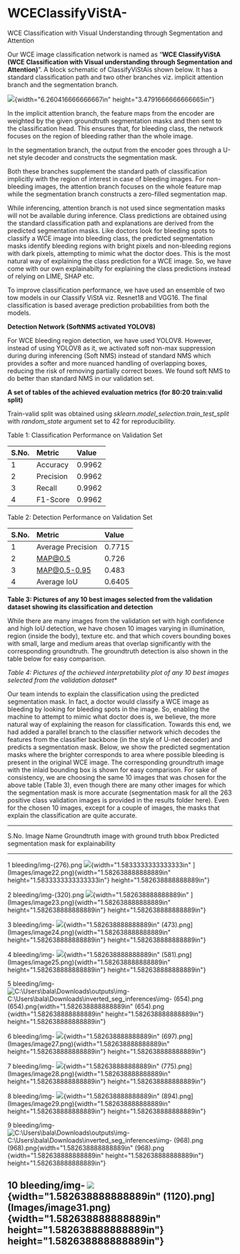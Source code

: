 # WCEClassifyViStA-
WCE Classification with Visual Understanding through Segmentation and Attention

Our WCE image classification network is named as “**WCE ClassifyViStA (WCE Classification with Visual understanding through Segmentation and Attention)**”. A block schematic of ClassifyViStAis shown below. It has a standard classification path and two other branches viz. implicit attention branch and the segmentation branch. 

![](Images/framework.png){width="6.260416666666667in"
height="3.4791666666666665in"}

In the implicit attention branch, the feature maps from the encoder are weighted by the given groundtruth segmentation masks and then sent to the classification head. This ensures that, for bleeding class, the network focuses on the region of bleeding rather than the whole image. 

In the segmentation branch, the output from the encoder goes through a U-net style decoder and constructs the segmentation mask. 

Both these branches supplement the standard path of classification implicitly with the region of interest in case of bleeding images. For non-bleeding images, the attention branch focuses on the whole feature map while the segmentation branch constructs a zero-filled segmentation map. 

While inferencing, attention branch is not used since segmentation masks will not be available during inference. Class predictions are obtained using the standard classification path and explanations are derived from the predicted segmentation masks. Like doctors look for bleeding spots to classify a WCE image into bleeding class, the predicted segmentation masks identify bleeding regions with bright pixels and non-bleeding regions with dark pixels, attempting to mimic what the doctor does. This is the most natural way of explaining the class prediction for a WCE image. So, we have come with our own explainabilty for explaining the class predictions instead of relying on LIME, SHAP etc. 

To improve classification performance, we have used an ensemble of two tow models in our Classify ViStA viz. Resnet18 and VGG16. The final classification is based average prediction probabilities from both the models.

**Detection Network (SoftNMS activated YOLOV8)**

For WCE bleeding region detection, we have used YOLOV8. However, instead of using YOLOV8 as it, we activated soft non-max suppression during during inferencing (Soft NMS) instead of standard NMS which provides a softer and more nuanced handling of overlapping boxes, reducing the risk of removing partially correct boxes. We found soft NMS to do better than standard NMS in our validation set. 

**A set of tables of the achieved evaluation metrics (for 80:20 train:valid split)**

Train-valid split was obtained using *sklearn.model\_selection.train\_test\_split* with *random\_state* argument set to 42 for reproducibility.

Table 1: Classification Performance on Validation Set

|**S.No.**|**Metric**|**Value**|
| :- | :- | :- |
|1|Accuracy|0\.9962|
|2|Precision|0\.9962|
|3|Recall|0\.9962|
|4|F1-Score|0\.9962|

Table 2: Detection Performance on Validation Set

|**S.No.**|**Metric**|**Value**|
| :- | :- | :- |
|1|Average Precision|0\.7715|
|2|MAP@0.5|0\.726|
|3|MAP@0.5-0.95|0\.483|
|4|Average IoU|0\.6405|

**Table 3: Pictures of any 10 best images selected from the validation
dataset showing its classification and detection**

While there are many images from the validation set with high confidence
and high IoU detection, we have chosen 10 images varying in
illumination, region (inside the body), texture etc. and that which
covers bounding boxes with small, large and medium areas that overlap
significantly with the corresponding groundtruth. The groundtruth
detection is also shown in the table below for easy comparison.

*Table 4: Pictures of the achieved interpretability plot of any 10 best
images selected from the validation dataset**

Our team intends to explain the classification using the predicted
segmentation mask. In fact, a doctor would classify a WCE image as
bleeding by looking for bleeding spots in the image. So, enabling the
machine to attempt to mimic what doctor does is, we believe, the more
natural way of explaining the reason for classification. Towards this
end, we had added a parallel branch to the classifier network which
decodes the features from the classifier backbone (in the style of U-net
decoder) and predicts a segmentation mask. Below, we show the predicted
segmentation masks where the brighter corresponds to area where possible
bleeding is present in the original WCE image. The corresponding
groundtruth image with the inlaid bounding box is shown for easy
comparison. For sake of consistency, we are choosing the same 10 images
that was chosen for the above table (Table 3), even though there are
many other images for which the segmentation mask is more accurate
(segmentation mask for all the 263 positive class validation images is
provided in the results folder here). Even for the chosen 10 images,
except for a couple of images, the masks that explain the classification
are quite accurate.

  -------------------------------------------------------------------------------------------------------------------------------------------------------------------------------------------------------------------------------------
  S.No.   Image Name      Groundtruth image with ground truth bbox                                                               Predicted segmentation mask for explainability
  ------- --------------- ------------------------------------------------------------------------------------------------------ ------------------------------------------------------------------------------------------------------
  1       bleeding/img-(276).png   ![](Images/image2.png){width="1.5833333333333333in"    ](Images/image22.png){width="1.582638888888889in"
                          height="1.5833333333333333in"}                                                                         height="1.582638888888889in"}

  2       bleeding/img-(320).png   ![](Images/image4.png){width="1.582638888888889in"    ](Images/image23.png){width="1.582638888888889in"
                          height="1.582638888888889in"}                                                                          height="1.582638888888889in"}

  3       bleeding/img-   ![](Images/image6.png){width="1.582638888888889in"     (473).png](Images/image24.png){width="1.582638888888889in"
                          height="1.582638888888889in"}                                                                          height="1.582638888888889in"}

  4       bleeding/img-   ![](Images/image8.png){width="1.582638888888889in"     (581).png](Images/image25.png){width="1.582638888888889in"
                          height="1.582638888888889in"}                                                                          height="1.582638888888889in"}

  5       bleeding/img-   ![C:\\Users\\bala\\Downloads\\outputs\\img-                                                            ![C:\\Users\\bala\\Downloads\\inverted_seg_inferences\\img-
          (654).png       (654).png](Images/image10.png){width="1.582638888888889in"    (654).png](Images/image26.png){width="1.582638888888889in"
                          height="1.582638888888889in"}                                                                          height="1.582638888888889in"}

  6       bleeding/img-   ![](Images/image12.png){width="1.582638888888889in"    (697).png](Images/image27.png){width="1.582638888888889in"
                          height="1.582638888888889in"}                                                                          height="1.582638888888889in"}

  7       bleeding/img-   ![](Images/image14.png){width="1.582638888888889in"    (775).png](Images/image28.png){width="1.582638888888889in"
                          height="1.582638888888889in"}                                                                          height="1.582638888888889in"}

  8       bleeding/img-   ![](Images/image16.png){width="1.582638888888889in"    (894).png](Images/image29.png){width="1.582638888888889in"
                          height="1.582638888888889in"}                                                                          height="1.582638888888889in"}

  9       bleeding/img-   ![C:\\Users\\bala\\Downloads\\outputs\\img-                                                            ![C:\\Users\\bala\\Downloads\\inverted_seg_inferences\\img-
          (968).png       (968).png](Images/image18.png){width="1.582638888888889in"    (968).png](Images/image30.png){width="1.582638888888889in"
                          height="1.582638888888889in"}                                                                          height="1.582638888888889in"}

  10      bleeding/img-   ![](Images/image20.png){width="1.582638888888889in"   (1120).png](Images/image31.png){width="1.582638888888889in"
                          height="1.582638888888889in"}                                                                          height="1.582638888888889in"}
  -------------------------------------------------------------------------------------------------------------------------------------------------------------------------------------------------------------------------------------




